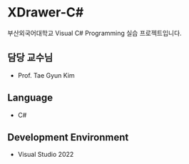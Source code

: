# XDrawer-C#
부산외국어대학교 Visual C# Programming 실습 프로젝트입니다.

## 담당 교수님
 - Prof. Tae Gyun Kim

## Language
 - C#

## Development Environment
 - Visual Studio 2022
